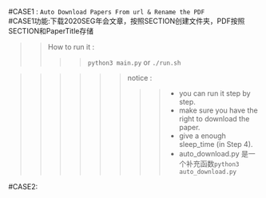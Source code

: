 #CASE1 : `Auto Download Papers From url & Rename the PDF`<br>
#CASE1功能:下载2020SEG年会文章，按照SECTION创建文件夹，PDF按照SECTION和PaperTitle存储<br>

>> How to run it :<br>
>>>>``python3 main.py`` or ``./run.sh``<br>

>>>>>> notice : <br>
>>>>>>>> * you can run it step by step.<br>
>>>>>>>> * make sure you have the right to download the paper.<br>
>>>>>>>> * give a enough sleep_time (in Step 4).<br>
>>>>>>>> * auto_download.py 是一个补充函数``python3 auto_download.py`` <br>

#CASE2:
